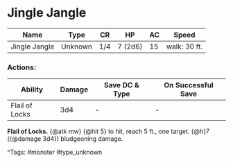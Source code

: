 # Jingle Jangle

| Name | Type | CR | HP | AC | Speed |
|------|------|----|----|----|-------|
| Jingle Jangle | Unknown | 1/4 | 7 (2d6) | 15 | walk: 30 ft. |

### Actions:

| Ability | Damage | Save DC & Type | On Successful Save |
|---------|--------|----------------|--------------------|
| Flail of Locks | 3d4 | - | - |


**Flail of Locks.** {@atk mw} {@hit 5} to hit, reach 5 ft., one target. {@h}7 ({@damage 3d4}) bludgeoning damage.

^Tags: #monster #type_unknown